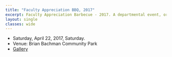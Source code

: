 ```yaml
---
title: "Faculty Appreciation BBQ, 2017"
excerpt: Faculty Appreciation Barbecue - 2017. A departmental event, organized by SGSA, to show appreciation for the faculties and the stuffs.
layout: single
classes: wide
---
```


- Saturday, April 22, 2017, Saturday.
- Venue: ​Brian Bachman Community Park
- [Gallery](/WelcomeBBQ/2017-04-22-gallery/)

